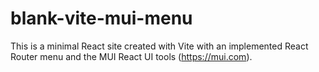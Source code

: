 # blank-vite-mui-menu

This is a minimal React site created with Vite with an implemented React Router menu and the MUI React UI tools (https://mui.com).